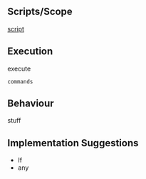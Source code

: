 ## Scripts/Scope

[script](link)

## Execution

execute
```
commands
```

## Behaviour

stuff

## Implementation Suggestions

* If
* any
